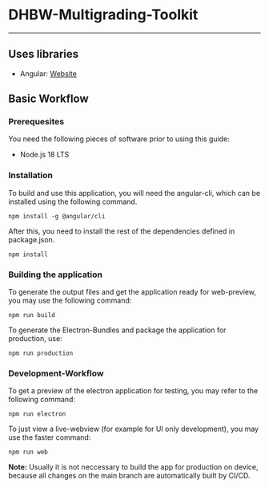 # DHBW-Multigrading-Toolkit

---

## Uses libraries
- Angular: [Website](https://angular.io/)

## Basic Workflow
### Prerequesites
You need the following pieces of software prior to using this guide:
- Node.js 18 LTS
### Installation
To build and use this application, you will need the angular-cli, which can be installed using the following command.

``
npm install -g @angular/cli
``

After this, you need to install the rest of the dependencies defined in package.json.

``
npm install
``

### Building the application
To generate the output files and get the application ready for web-preview, you may use the following command:

``
npm run build
``

To generate the Electron-Bundles and package the application for production, use:

``
npm run production
``

### Development-Workflow
To get a preview of the electron application for testing, you may refer to the following command:

``
npm run electron
``

To just view a live-webview (for example for UI only development), you may use the faster command:

``
npm run web
``

**Note:** Usually it is not neccessary to build the app for production on device, because all changes on the main branch are automatically built by CI/CD.
